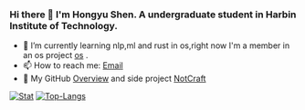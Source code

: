 ### Hi there 👋 I'm Hongyu Shen. A undergraduate student in Harbin Institute of Technology.

- 🌱 I’m currently learning nlp,ml and rust in os,right now I'm a member in an os project [os](https://github.com/li041/RocketOS) .
- 📫 How to reach me: [Email](mailto:peterluck2021@163.com)
- 🐯 My GitHub [Overview](https://github.com/alongwy) and side project [NotCraft](https://notcraft.alongwy.top)

[![Stat](https://github-readme-stats.vercel.app/api?username=alongwy&count_private=true&show_icons=true&line_height=20&theme=default)](https://github.com/alongwy)
[![Top-Langs](https://github-readme-stats.vercel.app/api/top-langs/?username=alongwy&layout=compact&hide=HTML,PostScript&theme=default_repocard)](https://github.com/alongwy)
